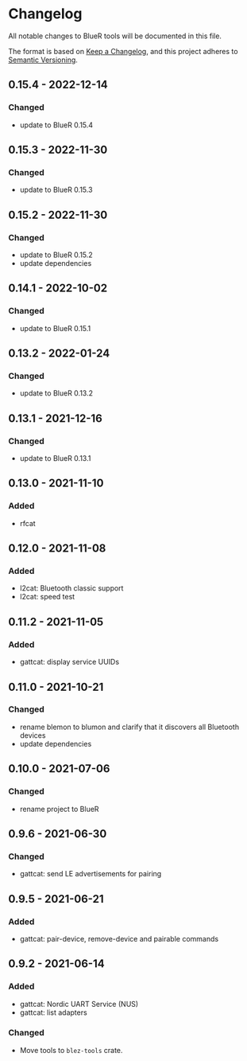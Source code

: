 # Changelog
All notable changes to BlueR tools will be documented in this file.

The format is based on [Keep a Changelog](https://keepachangelog.com/en/1.0.0/),
and this project adheres to [Semantic Versioning](https://semver.org/spec/v2.0.0.html).

## 0.15.4 - 2022-12-14
### Changed
- update to BlueR 0.15.4

## 0.15.3 - 2022-11-30
### Changed
- update to BlueR 0.15.3

## 0.15.2 - 2022-11-30
### Changed
- update to BlueR 0.15.2
- update dependencies

## 0.14.1 - 2022-10-02
### Changed
- update to BlueR 0.15.1

## 0.13.2 - 2022-01-24
### Changed
- update to BlueR 0.13.2

## 0.13.1 - 2021-12-16
### Changed
- update to BlueR 0.13.1

## 0.13.0 - 2021-11-10
### Added
- rfcat

## 0.12.0 - 2021-11-08
### Added
- l2cat: Bluetooth classic support
- l2cat: speed test

## 0.11.2 - 2021-11-05
### Added
- gattcat: display service UUIDs

## 0.11.0 - 2021-10-21
### Changed
- rename blemon to blumon and clarify that it discovers all Bluetooth devices
- update dependencies

## 0.10.0 - 2021-07-06
### Changed
- rename project to BlueR

## 0.9.6 - 2021-06-30
### Changed
- gattcat: send LE advertisements for pairing

## 0.9.5 - 2021-06-21
### Added
- gattcat: pair-device, remove-device and pairable commands

## 0.9.2 - 2021-06-14
### Added
- gattcat: Nordic UART Service (NUS) 
- gattcat: list adapters
### Changed
- Move tools to `blez-tools` crate.
